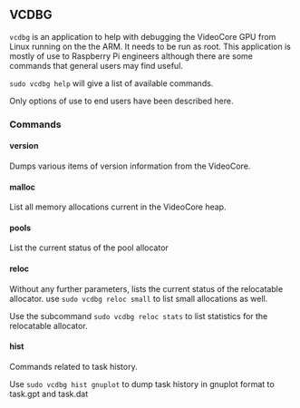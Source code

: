 ## VCDBG

`vcdbg` is an application to help with debugging the VideoCore GPU from Linux running on the the ARM. It needs to be run as root. This application is mostly of use to Raspberry Pi engineers although there are some commands that general users may find useful.

`sudo vcdbg help` will give a list of available commands.

Only options of use to end users have been described here.

### Commands

#### version

Dumps various items of version information from the VideoCore.

#### malloc

List all memory allocations current in the VideoCore heap.

#### pools

List the current status of the pool allocator

#### reloc

Without any further parameters, lists the current status of the relocatable allocator. use `sudo vcdbg reloc small` to list small allocations as well.

Use the subcommand `sudo vcdbg reloc stats` to list statistics for the relocatable allocator. 

#### hist

Commands related to task history.

Use `sudo vcdbg hist gnuplot` to dump task history in gnuplot format to task.gpt and task.dat

  
  

